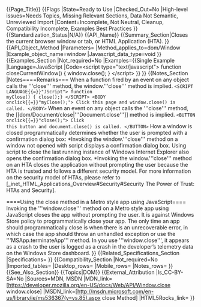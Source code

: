 {{Page_Title}}
{{Flags
|State=Ready to Use
|Checked_Out=No
|High-level issues=Needs Topics, Missing Relevant Sections, Data Not Semantic, Unreviewed Import
|Content=Incomplete, Not Neutral, Cleanup, Compatibility Incomplete, Examples Best Practices
}}
{{Standardization_Status|N/A}}
{{API_Name}}
{{Summary_Section|Closes the current browser window or tab, or HTML Application (HTA). }}
{{API_Object_Method
|Parameters=
|Method_applies_to=dom/Window
|Example_object_name=window
|Javascript_data_type=void
}}
{{Examples_Section
|Not_required=No
|Examples={{Single Example
|Language=JavaScript
|Code=&lt;script type="text/javascript"&gt;
function closeCurrentWindow()
{
  window.close();
}
&lt;/script&gt;
}}
}}
{{Notes_Section
|Notes====Remarks===
When a function fired by an event on any object calls the 
'''close''' method, the window.'''close''' method is implied.
 <code>&lt;SCRIPT LANGUAGE{{=}}"JScript"&gt;
 function myClose() {
     close();}
 &lt;/SCRIPT&gt;
 &lt;BODY onclick{{=}}"myClose();"&gt;
 Click this page and window.close() is called.
 &lt;/BODY&gt;</code>
When an event on any 
object calls the '''close''' method, the 
[[dom/Document/close|'''Document.close''']] method is implied.
 <code>&lt;BUTTON onclick{{=}}"close();"&gt;
 Click this button and document.close() is called.
 &lt;/BUTTON&gt;</code>
How a window is closed programmatically determines whether the user is prompted with a confirmation dialog box:
*Invoking the window.'''close''' method on a window not opened with script displays a confirmation dialog box. Using script to close the last running instance of Windows Internet Explorer also opens the confirmation dialog box.
*Invoking the 
window.'''close''' method on an HTA closes the application without prompting the user because the HTA is trusted and follows a different security model.
For more information on the security model of HTAs, please refer to [_inet_HTML_Applications_Overview#Security#Security The Power of Trust: HTAs and Security].


====Using the close method in a Metro style app using JavaScript====
Invoking the '''window.close''' method on a Metro style app using JavaScript closes the app without prompting the user.
It is against Windows Store policy to programmatically close your app. The only time an app should programmatically close is when there is an unrecoverable error, in which case the app should throw an unhandled exception or  use the '''MSApp.terminateApp''' method.
In you use '''window.close''', it appears as a crash to the user is logged as a crash in the developer’s telemetry data on the Windows Store dashboard.
}}
{{Related_Specifications_Section
|Specifications=
}}
{{Compatibility_Section
|Not_required=No
|Imported_tables=
|Desktop_rows=
|Mobile_rows=
|Notes_rows=
}}
{{See_Also_Section}}
{{Topics|DOM}}
{{External_Attribution
|Is_CC-BY-SA=No
|Sources=MDN, MSDN
|MDN_link=[https://developer.mozilla.org/en-US/docs/Web/API/Window.close window.close]
|MSDN_link=[http://msdn.microsoft.com/en-us/library/ie/ms536367(v=vs.85).aspx close Method]
|HTML5Rocks_link=
}}